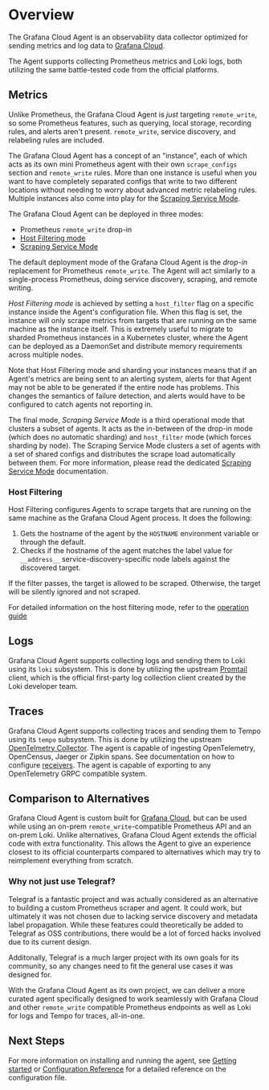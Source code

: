 # Overview

The Grafana Cloud Agent is an observability data collector optimized for sending
metrics and log data to [Grafana Cloud](https://grafana.com/products/cloud).

The Agent supports collecting Prometheus metrics and Loki logs, both utilizing
the same battle-tested code from the official platforms.

## Metrics

Unlike Prometheus, the Grafana Cloud Agent is _just_ targeting `remote_write`,
so some Prometheus features, such as querying, local storage, recording rules,
and alerts aren't present. `remote_write`, service discovery, and relabeling
rules are included.

The Grafana Cloud Agent has a concept of an "instance", each of which acts as
its own mini Prometheus agent with their own `scrape_configs` section and
`remote_write` rules. More than one instance is useful when you want to have
completely separated configs that write to two different locations without
needing to worry about advanced metric relabeling rules. Multiple instances also
come into play for the [Scraping Service Mode](./scraping-service.md).

The Grafana Cloud Agent can be deployed in three modes:

- Prometheus `remote_write` drop-in
- [Host Filtering mode](#host-filtering)
- [Scraping Service Mode](./scraping-service.md)

The default deployment mode of the Grafana Cloud Agent is the _drop-in_
replacement for Prometheus `remote_write`. The Agent will act similarly to a
single-process Prometheus, doing service discovery, scraping, and remote
writing.

_Host Filtering mode_ is achieved by setting a `host_filter` flag on a specific
instance inside the Agent's configuration file. When this flag is set, the
instance will only scrape metrics from targets that are running on the same
machine as the instance itself. This is extremely useful to migrate to sharded
Prometheus instances in a Kubernetes cluster, where the Agent can be deployed as
a DaemonSet and distribute memory requirements across multiple nodes.

Note that Host Filtering mode and sharding your instances means that if an
Agent's metrics are being sent to an alerting system, alerts for that Agent may
not be able to be generated if the entire node has problems. This changes the
semantics of failure detection, and alerts would have to be configured to catch
agents not reporting in.

The final mode, _Scraping Service Mode_ is a third operational mode that
clusters a subset of agents. It acts as the in-between of the drop-in mode
(which does no automatic sharding) and `host_filter` mode (which forces sharding
by node). The Scraping Service Mode clusters a set of agents with a set of
shared configs and distributes the scrape load automatically between them. For
more information, please read the dedicated
[Scraping Service Mode](./scraping-service.md) documentation.

### Host Filtering

Host Filtering configures Agents to scrape targets that are running on the same
machine as the Grafana Cloud Agent process. It does the following:

1. Gets the hostname of the agent by the `HOSTNAME` environment variable or
   through the default.
2. Checks if the hostname of the agent matches the label value for `__address__`
   service-discovery-specific node labels against the discovered target.

If the filter passes, the target is allowed to be scraped. Otherwise, the target
will be silently ignored and not scraped.

For detailed information on the host filtering mode, refer to the [operation
guide](./operation-guide.md#host-filtering)

## Logs

Grafana Cloud Agent supports collecting logs and sending them to Loki using its
`loki` subsystem. This is done by utilizing the upstream
[Promtail](https://grafana.com/docs/loki/latest/clients/promtail/) client, which
is the official first-party log collection client created by the Loki
developer team.

## Traces

Grafana Cloud Agent supports collecting traces and sending them to Tempo using its
`tempo` subsystem. This is done by utilizing the upstream [OpenTelmetry Collector](https://github.com/open-telemetry/opentelemetry-collector).
The agent is capable of ingesting OpenTelemetry, OpenCensus, Jaeger or Zipkin spans.
See documentation on how to configure [receivers](./configuration-reference.md#tempo_config).
The agent is capable of exporting to any OpenTelemetry GRPC compatible system.

## Comparison to Alternatives

Grafana Cloud Agent is custom built for [Grafana Cloud](https://grafana.com/products/cloud/),
but can be used while using an on-prem `remote_write`-compatible Prometheus API
and an on-prem Loki. Unlike alternatives, Grafana Cloud Agent extends the
official code with extra functionality. This allows the Agent to give an
experience closest to its official counterparts compared to alternatives which
may try to reimplement everything from scratch.

### Why not just use Telegraf?
Telegraf is a fantastic project and was actually considered as an alternative to 
building a custom Prometheus scraper and agent.
It could work, but ultimately it was not chosen due to lacking service discovery 
and metadata label propagation.
While these features could theoretically be added to Telegraf as OSS contributions, 
there would be a lot of forced hacks involved due to its current design.

Additonally, Telegraf is a much larger project with its own goals for its community,
so any changes need to fit the general use cases it was designed for.

With the Grafana Cloud Agent as its own project, we can deliver a more curated agent 
specifically designed to work seamlessly with Grafana Cloud and other 
`remote_write` compatible Prometheus endpoints as well as Loki for logs
and Tempo for traces, all-in-one.

## Next Steps

For more information on installing and running the agent, see
[Getting started](./getting-started.md) or
[Configuration Reference](./configuration-reference.md) for a detailed reference
on the configuration file.
